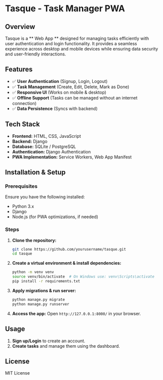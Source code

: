 # Tasque - Task Manager PWA

## Overview
Tasque is a ** Web App ** designed for managing tasks efficiently with user authentication and login functionality. It provides a seamless experience across desktop and mobile devices while ensuring data security and user-friendly interactions.

## Features
- ✅ **User Authentication** (Signup, Login, Logout)
- ✅ **Task Management** (Create, Edit, Delete, Mark as Done)
- ✅ **Responsive UI** (Works on mobile & desktop)
- ✅ **Offline Support** (Tasks can be managed without an internet connection)
- ✅ **Data Persistence** (Syncs with backend)

## Tech Stack
- **Frontend:** HTML, CSS, JavaScript
- **Backend:** Django
- **Database:** SQLite / PostgreSQL
- **Authentication:** Django Authentication
- **PWA Implementation:** Service Workers, Web App Manifest

## Installation & Setup

### Prerequisites
Ensure you have the following installed:
- Python 3.x
- Django
- Node.js (for PWA optimizations, if needed)

### Steps
1. **Clone the repository:**
   ```sh
   git clone https://github.com/yourusername/tasque.git
   cd tasque
   ```

2. **Create a virtual environment & install dependencies:**
   ```sh
   python -m venv venv
   source venv/bin/activate  # On Windows use: venv\Scripts\activate
   pip install -r requirements.txt
   ```

3. **Apply migrations & run server:**
   ```sh
   python manage.py migrate
   python manage.py runserver
   ```

4. **Access the app:**
   Open `http://127.0.0.1:8000/` in your browser.

## Usage
1. **Sign up/Login** to create an account.
2. **Create tasks** and manage them using the dashboard.

## License
MIT License


